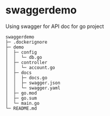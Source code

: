 # swaggerdemo
Using swagger for API doc for go project

```
swaggerdemo
├─ .dockerignore
├─ demo
│  ├─ config
│  │  └─ db.go
│  ├─ controller
│  │  └─ account.go
│  ├─ docs
│  │  ├─ docs.go
│  │  ├─ swagger.json
│  │  └─ swagger.yaml
│  ├─ go.mod
│  ├─ go.sum
│  └─ main.go
└─ README.md

```
